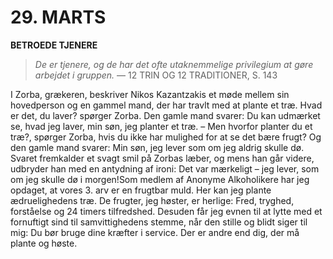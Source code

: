 # 29. MARTS

**BETROEDE TJENERE**

> *De er tjenere, og de har det ofte utaknemmelige privilegium at gøre arbejdet i gruppen.*
> — 12 TRIN OG 12 TRADITIONER, S. 143

I Zorba, grækeren, beskriver Nikos Kazantzakis et møde mellem sin hovedperson og en gammel mand, der har travlt med at plante et træ. Hvad er det, du laver? spørger Zorba. Den gamle mand svarer: Du kan udmærket se, hvad jeg laver, min søn, jeg planter et træ. – Men hvorfor planter du et træ?, spørger Zorba, hvis du ikke har mulighed for at se det bære frugt? Og den gamle mand svarer: Min søn, jeg lever som om jeg aldrig skulle dø. Svaret fremkalder et svagt smil på Zorbas læber, og mens han går videre, udbryder han med en antydning af ironi: Det var mærkeligt – jeg lever, som om jeg skulle dø i morgen!Som medlem af Anonyme Alkoholikere har jeg opdaget, at vores 3. arv er en frugtbar muld. Her kan jeg plante ædruelighedens træ. De frugter, jeg høster, er herlige: Fred, tryghed, forståelse og 24 timers tilfredshed. Desuden får jeg evnen til at lytte med et fornuftigt sind til samvittighedens stemme, når den stille og blidt siger til mig: Du bør bruge dine kræfter i service. Der er andre end dig, der må plante og høste.
